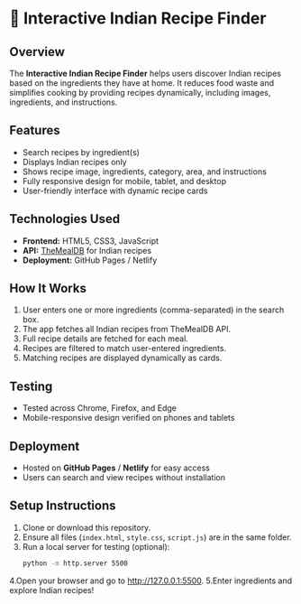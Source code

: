 # 🍛 Interactive Indian Recipe Finder

## Overview
The **Interactive Indian Recipe Finder** helps users discover Indian recipes based on the ingredients they have at home. It reduces food waste and simplifies cooking by providing recipes dynamically, including images, ingredients, and instructions.

## Features
- Search recipes by ingredient(s)
- Displays Indian recipes only
- Shows recipe image, ingredients, category, area, and instructions
- Fully responsive design for mobile, tablet, and desktop
- User-friendly interface with dynamic recipe cards

## Technologies Used
- **Frontend:** HTML5, CSS3, JavaScript
- **API:** [TheMealDB](https://www.themealdb.com/) for Indian recipes
- **Deployment:** GitHub Pages / Netlify

## How It Works
1. User enters one or more ingredients (comma-separated) in the search box.
2. The app fetches all Indian recipes from TheMealDB API.
3. Full recipe details are fetched for each meal.
4. Recipes are filtered to match user-entered ingredients.
5. Matching recipes are displayed dynamically as cards.

## Testing
- Tested across Chrome, Firefox, and Edge
- Mobile-responsive design verified on phones and tablets

## Deployment
- Hosted on **GitHub Pages** / **Netlify** for easy access
- Users can search and view recipes without installation

## Setup Instructions
1. Clone or download this repository.
2. Ensure all files (`index.html`, `style.css`, `script.js`) are in the same folder.
3. Run a local server for testing (optional):
   ```bash
   python -m http.server 5500
4.Open your browser and go to http://127.0.0.1:5500.
5.Enter ingredients and explore Indian recipes!
